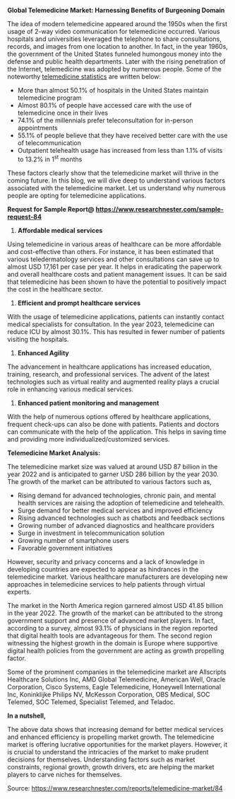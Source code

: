 ﻿**Global Telemedicine Market: Harnessing Benefits of Burgeoning Domain** 

The idea of modern telemedicine appeared around the 1950s when the first usage of 2-way video communication for telemedicine occurred. Various hospitals and universities leveraged the telephone to share consultations, records, and images from one location to another. In fact, in the year 1960s, the government of the United States funneled humongous money into the defense and public health departments. Later with the rising penetration of the Internet, telemedicine was adopted by numerous people. Some of the noteworthy [telemedicine statistics](https://www.researchnester.com/reports/telemedicine-market/84%20%20%20) are written below:

- More than almost 50.1% of hospitals in the United States maintain telemedicine program
- Almost 80.1% of people have accessed care with the use of telemedicine once in their lives 
- 74.1% of the millennials prefer teleconsultation for in-person appointments 
- 55.1% of people believe that they have received better care with the use of telecommunication 
- Outpatient telehealth usage has increased from less than 1.1% of visits to 13.2% in 1<sup>st</sup> months 

These factors clearly show that the telemedicine market will thrive in the coming future. In this blog, we will dive deep to understand various factors associated with the telemedicine market. Let us understand why numerous people are opting for telemedicine applications.

**Request for Sample Report@ <https://www.researchnester.com/sample-request-84>**

1. **Affordable medical services** 

Using telemedicine in various areas of healthcare can be more affordable and cost-effective than others. For instance, it has been estimated that various teledermatology services and other consultations can save up to almost USD 17,161 per case per year. It helps in eradicating the paperwork and overall healthcare costs and patient management issues. It can be said that telemedicine has been shown to have the potential to positively impact the cost in the healthcare sector. 

1. **Efficient and prompt healthcare services** 

With the usage of telemedicine applications, patients can instantly contact medical specialists for consultation. In the year 2023, telemedicine can reduce ICU by almost 30.1%. This has resulted in fewer number of patients visiting the hospitals. 

1. **Enhanced Agility** 

The advancement in healthcare applications has increased education, training, research, and professional services. The advent of the latest technologies such as virtual reality and augmented reality plays a crucial role in enhancing various medical services. 

1. **Enhanced patient monitoring and management** 

With the help of numerous options offered by healthcare applications, frequent check-ups can also be done with patients. Patients and doctors can communicate with the help of the application. This helps in saving time and providing more individualized/customized services. 

**Telemedicine Market Analysis:**

The telemedicine market size was valued at around USD 87 billion in the year 2022 and is anticipated to garner USD 286 billion by the year 2030. The growth of the market can be attributed to various factors such as,

- Rising demand for advanced technologies, chronic pain, and mental health services are raising the adoption of telemedicine and telehealth. 
- Surge demand for better medical services and improved efficiency 
- Rising advanced technologies such as chatbots and feedback sections
- Growing number of advanced diagnostics and healthcare providers 
- Surge in investment in telecommunication solution
- Growing number of smartphone users 
- Favorable government initiatives  

However, security and privacy concerns and a lack of knowledge in developing countries are expected to appear as hindrances in the telemedicine market. Various healthcare manufacturers are developing new approaches in telemedicine services to help patients through virtual experts. 

The market in the North America region garnered almost USD 41.85 billion in the year 2022. The growth of the market can be attributed to the strong government support and presence of advanced market players. In fact, according to a survey, almost 93.1% of physicians in the region reported that digital health tools are advantageous for them. The second region witnessing the highest growth in the domain is Europe where supportive digital health policies from the government are acting as growth propelling factor. 

Some of the prominent companies in the telemedicine market are Allscripts Healthcare Solutions Inc, AMD Global Telemedicine, American Well, Oracle Corporation, Cisco Systems, Eagle Telemedicine, Honeywell International Inc, Koninklijke Philips NV, McKesson Corporation, OBS Medical, SOC Telemed, SOC Telemed, Specialist Telemed, and Teladoc.

**In a nutshell,** 

The above data shows that increasing demand for better medical services and enhanced efficiency is propelling market growth. The telemedicine market is offering lucrative opportunities for the market players. However, it is crucial to understand the intricacies of the market to make prudent decisions for themselves. Understanding factors such as market constraints, regional growth, growth drivers, etc are helping the market players to carve niches for themselves. 

Source: <https://www.researchnester.com/reports/telemedicine-market/84>











